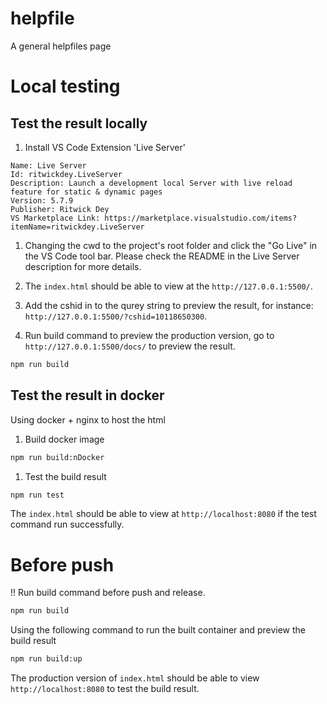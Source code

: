 # helpfile

A general helpfiles page

# Local testing

## Test the result locally

1. Install VS Code Extension 'Live Server'

```
Name: Live Server
Id: ritwickdey.LiveServer
Description: Launch a development local Server with live reload feature for static & dynamic pages
Version: 5.7.9
Publisher: Ritwick Dey
VS Marketplace Link: https://marketplace.visualstudio.com/items?itemName=ritwickdey.LiveServer
```

1. Changing the cwd to the project's root folder and click the "Go Live" in the VS Code tool bar. Please check the README in the Live Server description for more details.

1. The `index.html` should be able to view at the `http://127.0.0.1:5500/`.

1. Add the cshid in to the qurey string to preview the result, for instance: `http://127.0.0.1:5500/?cshid=10118650300`.

1. Run build command to preview the production version, go to `http://127.0.0.1:5500/docs/` to preview the result.

```bash
npm run build
```

## Test the result in docker

Using docker + nginx to host the html

1. Build docker image

```bash
npm run build:nDocker
```

1. Test the build result

```bash
npm run test
```

The `index.html` should be able to view at `http://localhost:8080` if the test command run successfully.

# Before push

!! Run build command before push and release.

```bash
npm run build
```

Using the following command to run the built container and preview the build result

```bash
npm run build:up

```

The production version of `index.html` should be able to view `http://localhost:8080` to test the build result.
